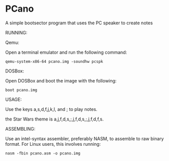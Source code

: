 # PCano
A simple bootsector program that uses the PC speaker to create notes



RUNNING:

Qemu:

Open a terminal emulator and run the following command:
```
qemu-system-x86-64 pcano.img -soundhw pcspk
```

DOSBox: 

Open DOSBox and boot the image with the following:

```
boot pcano.img
```

USAGE:

Use the keys a,s,d,f,j,k,l, and ; to play notes. 

the Star Wars theme is a,j,f,d,s,;,j,f,d,s,;,j,f,d,f,s.

ASSEMBLING:

Use an intel-syntax assembler, preferably NASM, to assemble to raw binary format.
For Linux users, this involves running:

```
nasm -fbin pcano.asm -o pcano.img
```


